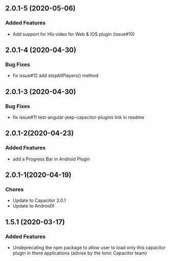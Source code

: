 ## 2.0.1-5 (2020-05-06)

###  Added Features

* Add support for Hls video for Web & IOS plugin (issue#10)

## 2.0.1-4 (2020-04-30)

### Bug Fixes

* fix issue#12 add stopAllPlayers() method

## 2.0.1-3 (2020-04-30)

### Bug Fixes

* fix issue#11 test-angular-jeep-capacitor-plugins link in readme

## 2.0.1-2(2020-04-23)

### Added Features

* add a Progress Bar in Android Plugin

## 2.0.1-1(2020-04-19)

### Chores

* Update to Capacitor 2.0.1
* Update to AndroidX

## 1.5.1 (2020-03-17)

### Added Features

* Undeprecating the npm package to allow user to load only this capacitor plugin in there applications (advise by the Ionic Capacitor team)
